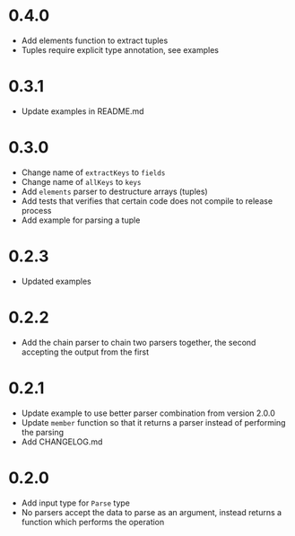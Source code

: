 # 0.4.0

- Add elements function to extract tuples
- Tuples require explicit type annotation, see examples

# 0.3.1

- Update examples in README.md

# 0.3.0

- Change name of `extractKeys` to `fields`
- Change name of `allKeys` to `keys`
- Add `elements` parser to destructure arrays (tuples)
- Add tests that verifies that certain code does not compile to release
  process
- Add example for parsing a tuple

# 0.2.3

- Updated examples

# 0.2.2

- Add the chain parser to chain two parsers together, the second accepting
  the output from the first

# 0.2.1

- Update example to use better parser combination from version 2.0.0
- Update `member` function so that it returns a parser instead of performing
  the parsing
- Add CHANGELOG.md

# 0.2.0

- Add input type for `Parse` type
- No parsers accept the data to parse as an argument, instead returns a
  function which performs the operation
